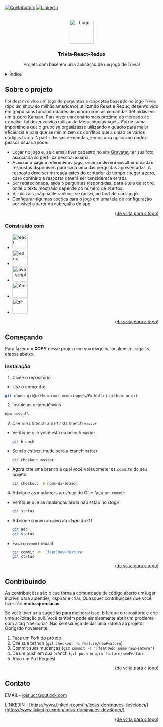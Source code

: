 <!-- Improved compatibility of back to top link: See: https://github.com/othneildrew/Best-README-Template/pull/73 -->
<a name="readme-top"></a>
<!--
*** Thanks for checking out the Best-README-Template. If you have a suggestion
*** that would make this better, please fork the repo and create a pull request
*** or simply open an issue with the tag "enhancement".
*** Don't forget to give the project a star!
*** Thanks again! Now go create something AMAZING! :D
-->



<!-- PROJECT SHIELDS -->
<!--
*** I'm using markdown "reference style" links for readability.
*** Reference links are enclosed in brackets [ ] instead of parentheses ( ).
*** See the bottom of this document for the declaration of the reference variables
*** for contributors-url, forks-url, etc. This is an optional, concise syntax you may use.
*** https://www.markdownguide.org/basic-syntax/#reference-style-links
-->
[![Contributors][contributors-shield]][contributors-url]
[![LinkedIn][linkedin-shield]][linkedin-url]



<!-- PROJECT LOGO -->
<br />
<div align="center">
  <a href="https://github.com/Lucdomingues/LucTunes/edit/main/README.md">
    <img src="https://github.com/othneildrew/Best-README-Template/raw/master/images/logo.png" alt="Logo" width="80" height="80">
  </a>

<h3 align="center">Trivia-React-Redux</h3>

  <p align="center">
    Projeto com base em uma aplicação de um jogo de Trivia!
    <br />
  </p>
</div>



<!-- TABLE OF CONTENTS -->
<details>
  <summary>Índice</summary>
  <ol>
    <li>
      <a href="#sobre-o-projeto">Sobre o projeto</a>
      <ul>
        <li><a href="#construído-com">Construído com</a></li>
      </ul>
    </li>
    <li>
      <a href="#começando">Começando</a>
      <ul>
        <li><a href="#instalação">Instalação</a></li>
      </ul>
    </li>
    <li><a href="#contribuindo">Contribuindo</a></li>
    <li><a href="#contato">Contato</a></li>
  </ol>
</details>



<!-- SOBRE O PROJETO -->
## Sobre o projeto

Foi desenvolvido um jogo de perguntas e respostas baseado no jogo Trivia (tipo um show do milhão americano) utilizando React e Redux, desenvolvido em grupo suas funcionalidades de acordo com as demandas definidas em um quadro Kanban. Para viver um cenário mais próximo do mercado de trabalho, foi desenvolvido utilizando Metodologias Ágeis. Foi de suma importância que o grupo se organizasse utilizando o quadro para maior eficiência e para que se minimizem os conflitos que a união de vários códigos traria. A partir dessas demandas, temos uma aplicação onde a pessoa usuária pode:

  - Logar no jogo e, se o email tiver cadastro no site [Gravatar](https://pt.gravatar.com/), ter sua foto associada ao perfil da pessoa usuária.
  - Acessar a página referente ao jogo, onde se deverá escolher uma das respostas disponíveis para cada uma das perguntas apresentadas. A resposta deve ser marcada antes do contador de tempo chegar a zero, caso contrário a resposta deverá ser considerada errada.
  - Ser redirecionada, após 5 perguntas respondidas, para a tela de score, onde o texto mostrado depende do número de acertos.
  - Visualizar a página de ranking, se quiser, ao final de cada jogo.
  - Configurar algumas opções para o jogo em uma tela de configuração acessível a partir do cabeçalho do app.


<p align="right">(<a href="#readme-top">de volta para o topo</a>)</p>



### Construído com
* <img src="https://cdn.jsdelivr.net/gh/devicons/devicon/icons/react/react-original-wordmark.svg" alt="react" width="50" height="50"/>
* <img src="https://cdn.jsdelivr.net/gh/devicons/devicon/icons/redux/redux-original.svg" alt="redux" width="50" height="50"/>
* <img src="https://cdn.jsdelivr.net/gh/devicons/devicon/icons/javascript/javascript-original.svg" alt="java-script" width="50" height="50"/>
* <img src="https://cdn.jsdelivr.net/gh/devicons/devicon/icons/html5/html5-plain-wordmark.svg" alt="html" width="50" height="50"/>
* <img src="https://cdn.jsdelivr.net/gh/devicons/devicon/icons/git/git-plain-wordmark.svg" alt="git" width="50" height="50"/>
<p align="right">(<a href="#readme-top">de volta para o topo</a>)</p>



<!-- COMEÇANDO -->
## Começando

Para fazer um **COPY** desse projeto em sua máquina localmente, siga às etapas abaixo.

### Instalação

1. Clone o repositório

  - Use o comando: 
   ```sh
   git clone git@github.com:Lucdomingues/Fn-Wallet.github.io.git
   ```
  2. Instale as dependências
   ```sh
   npm install
   ```
  3. Crie uma branch a partir da branch `master`
  - Verifique que você está na branch `master`
    ```sh
    git branch
    ```
  - Se não estiver, mude para a branch `master`
    ```sh
    git checkout master
    ```
  - Agora crie uma branch à qual você vai submeter os `commits` do seu projeto
    ```sh
    git checkout -b nome-da-branch
    ```
  4. Adicione as mudanças ao _stage_ do Git e faça um `commit`

  - Verifique que as mudanças ainda não estão no _stage_
    ```sh
    git status
    ```
  - Adicione o novo arquivo ao _stage_ do Git
    ```sh
    git add .
    git status
    ```
  - Faça o `commit` inicial
    ```sh
    git commit -m '[feat]new-feature'
    git status
    ```
<p align="right">(<a href="#readme-top">de volta para o topo</a>)</p>

<!-- CONTRIBUINDO -->
## Contribuindo

As contribuições são o que torna a comunidade de código aberto um lugar incrível para aprender, inspirar e criar. Quaisquer contribuições que você fizer são **muito apreciadas**.

Se você tiver uma sugestão para melhorar isso, bifurque o repositório e crie uma solicitação pull. Você também pode simplesmente abrir um problema com a tag "melhoria".
Não se esqueça de dar uma estrela ao projeto! Obrigado novamente!

1. Faça um Fork do projeto
2. Crie sua branch (`git checkout -b feature/newFeature`)
3. Commit suas mudanças (`git commit -m '[feat]Add some newFeature'`)
4. Dê um push em sua branch (`git push origin feature/newFeature`)
5. Abra um Pull Request

<p align="right">(<a href="#readme-top">de volta para o topo</a>)</p>

<!-- CONTATO -->
## Contato

EMAIL - lojalucc@outlook.com

LINKEDIN - [https://www.linkedin.com/in/lucas-domingues-developer/](https://www.linkedin.com/in/lucas-domingues-developer/)

<p align="right">(<a href="#readme-top">de volta para o topo</a>)</p>

<!-- MARKDOWN LINKS & IMAGES -->
<!-- https://www.markdownguide.org/basic-syntax/#reference-style-links -->
[contributors-shield]: https://img.shields.io/github/contributors/Lucdomingues/Trivia-React-Redux.github.io.svg?style=for-the-badge
[contributors-url]: https://github.com/Lucdomingues/Trivia-React-Redux.github.io/graphs/contributors
[linkedin-shield]: https://img.shields.io/badge/-LinkedIn-black.svg?style=for-the-badge&logo=linkedin&colorB=555
[linkedin-url]: https://www.linkedin.com/in/lucas-domingues-developer/
[product-screenshot]: images/screenshot.png
